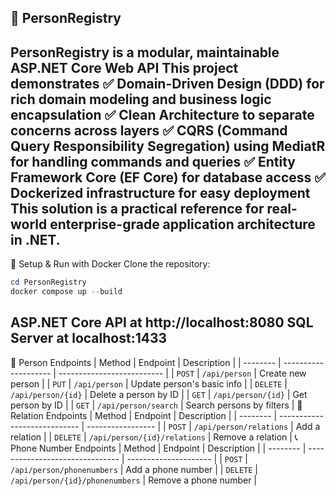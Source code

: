 🧾 PersonRegistry
 -----------------
PersonRegistry is a modular, maintainable ASP.NET Core Web API
This project demonstrates
  ✅ Domain-Driven Design (DDD) for rich domain modeling and business logic encapsulation
  ✅ Clean Architecture to separate concerns across layers
  ✅ CQRS (Command Query Responsibility Segregation) using MediatR for handling commands and queries
  ✅ Entity Framework Core (EF Core) for database access
  ✅ Dockerized infrastructure for easy deployment
This solution is a practical reference for real-world enterprise-grade application architecture in .NET.
---------------------------------------------------------------------------------------------------------
🔧 Setup & Run with Docker
  Clone the repository:
  ```powershell
  cd PersonRegistry
  docker compose up --build
  ```
ASP.NET Core API at http://localhost:8080
SQL Server at localhost:1433
------------------------------------------------------------------------------------------------
👤 Person Endpoints
| Method   | Endpoint             | Description                |
| -------- | -------------------- | -------------------------- |
| `POST`   | `/api/person`        | Create new person          |
| `PUT`    | `/api/person`        | Update person's basic info |
| `DELETE` | `/api/person/{id}`   | Delete a person by ID      |
| `GET`    | `/api/person/{id}`   | Get person by ID           |
| `GET`    | `/api/person/search` | Search persons by filters  |
🔗 Relation Endpoints
| Method   | Endpoint                     | Description       |
| -------- | ---------------------------- | ----------------- |
| `POST`   | `/api/person/relations`      | Add a relation    |
| `DELETE` | `/api/person/{id}/relations` | Remove a relation |
📞 Phone Number Endpoints
| Method   | Endpoint                        | Description           |
| -------- | ------------------------------- | --------------------- |
| `POST`   | `/api/person/phonenumbers`      | Add a phone number    |
| `DELETE` | `/api/person/{id}/phonenumbers` | Remove a phone number |
